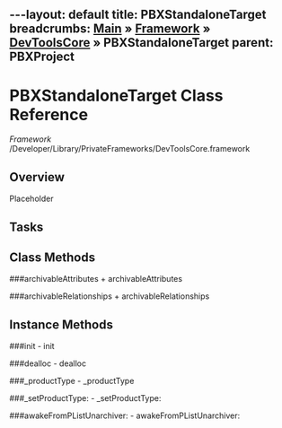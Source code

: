 ---layout: default
title: PBXStandaloneTarget
breadcrumbs: <a href="/index.html">Main</a> &raquo; <a href="/Frameworks.html">Framework</a> &raquo; <a href="/Frameworks/DevToolsCore.html">DevToolsCore</a> &raquo; PBXStandaloneTarget
parent: PBXProject 
---
# PBXStandaloneTarget Class Reference

*Framework* /Developer/Library/PrivateFrameworks/DevToolsCore.framework

## Overview

Placeholder

## Tasks

## Class Methods

<a name="+archivableAttributes"></a>
###archivableAttributes
    + archivableAttributes

<a name="+archivableRelationships"></a>
###archivableRelationships
    + archivableRelationships

## Instance Methods

<a name="-init"></a>
###init
    - init

<a name="-dealloc"></a>
###dealloc
    - dealloc

<a name="-_productType"></a>
###_productType
    - _productType

<a name="-_setProductType:"></a>
###_setProductType:
    - _setProductType:

<a name="-awakeFromPListUnarchiver:"></a>
###awakeFromPListUnarchiver:
    - awakeFromPListUnarchiver:

